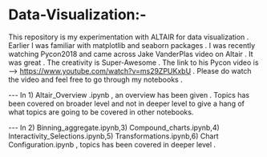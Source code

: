 # Data-Visualization:-
This repository is my experimentation with ALTAIR for data visualization . Earlier I was familiar with matplotlib and seaborn packages . I was recently watching Pycon2018 and came across Jake VanderPlas video on Altair . It was great . The creativity is Super-Awesome . The link to his Pycon video is 
--> https://www.youtube.com/watch?v=ms29ZPUKxbU . Please do watch the video and feel free to go through my notebooks . 

--- In 1) Altair_Overview .ipynb , an overview has been given . Topics has been covered on broader level and not in deeper level to give a hang of what topics are going to be covered in other notebooks.

--- In 2) Binning_aggregate.ipynb,3) Compound_charts.ipynb,4) Interactivity_Selections.ipynb,5) Transformations.ipynb,6) Chart Configuration.ipynb , topics has been covered in deeper level .
